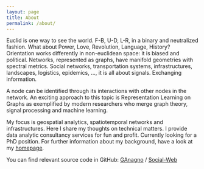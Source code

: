 ```yaml
---
layout: page
title: About
permalink: /about/
---
```


Euclid is one way to see the world. F-B, U-D, L-R, in a binary and neutralized fashion. What about Power, Love, Revolution, Language, History? Orientation works differently in non-euclidean space: it is biased and political. Networks, represented as graphs, have manifold geometries with spectral metrics. Social networks, transportation systems, infrastructures, landscapes, logistics, epidemics, ..., it is all about signals. Exchanging information.

A node can be identified through its interactions with other nodes in the network. An exciting approach to this topic is Representation Learning on Graphs as exemplified by modern researchers who merge graph theory, signal processing and machine learning.

My focus is geospatial analytics, spatiotemporal networks and infrastructures. Here I share my thoughts on technical matters. I provide data analytic consultancy services for fun and profit. Currently looking for a PhD position. For further information about my background, have a look at my [homepage](http://anagno.com/).


You can find relevant source code in GitHub:
[GAnagno][GAnagno-organization] /
[Social-Web](https://github.com/GAnagno/Social-Web)


[GAnagno-organization]: https://github.com/GAnagno
